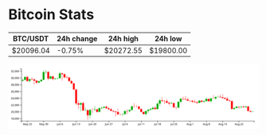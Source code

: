 # Bitcoin Stats

BTC/USDT|24h change|24h high|24h low|
|---|---|---|---|
|$20096.04|-0.75%|$20272.55|$19800.00|

<img src="./chart.svg">
